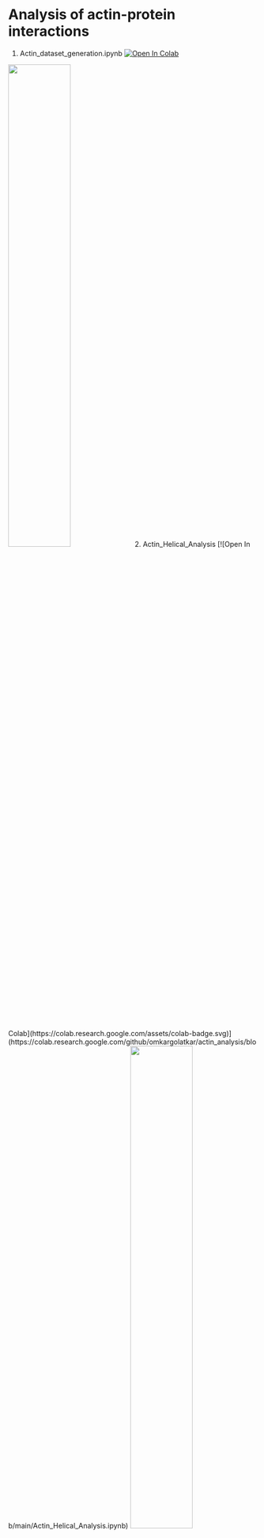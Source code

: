 # Analysis of actin-protein interactions
1. Actin_dataset_generation.ipynb [![Open In Colab](https://colab.research.google.com/assets/colab-badge.svg)](https://colab.research.google.com/github/omkargolatkar/actin_analysis/blob/main/Actin_dataset_generation.ipynb)
<img src="https://github.com/omkargolatkar/actin_analysis/blob/main/assets/actin_dataset.png" width="50%"/>
2. Actin_Helical_Analysis [![Open In Colab](https://colab.research.google.com/assets/colab-badge.svg)](https://colab.research.google.com/github/omkargolatkar/actin_analysis/blob/main/Actin_Helical_Analysis.ipynb)
<img src="https://github.com/omgkargolatkar/actin_analysis/blob/main/assets/flowchart_helicity_reduced.png" width="50%">
4. Interface_matrix_generation.ipynb [![Open In Colab](https://colab.research.google.com/assets/colab-badge.svg)](https://colab.research.google.com/github/omkargolatkar/actin_analysis/blob/main/Interface_matrix_generation.ipynb)
<img src="https://github.com/omgkargolatkar/actin_analysis/blob/main/assets/interface_matrix_schematic.png" width="50%">
<img src="https://github.com/omgkargolatkar/actin_analysis/blob/main/assets/interface_matrix_features.png" width="50%">
